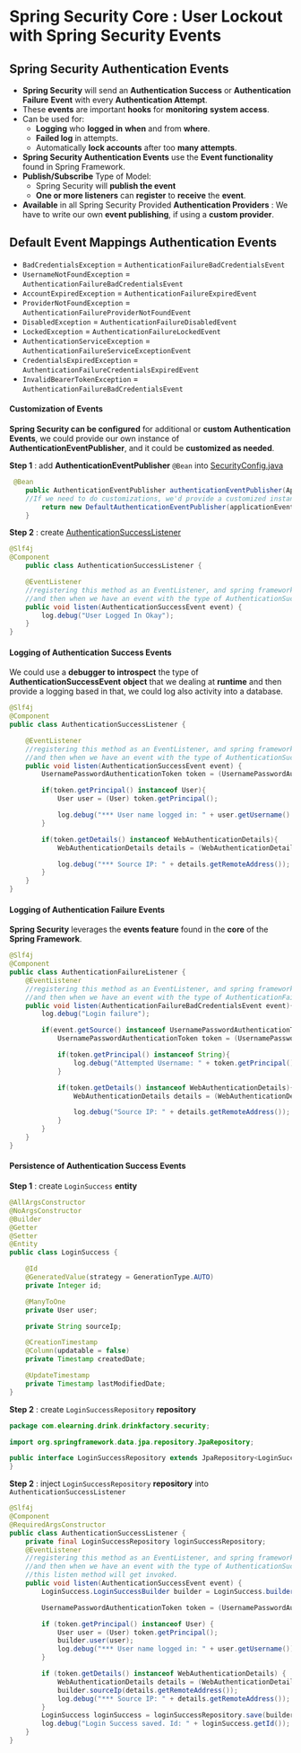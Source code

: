 # Spring Security Core :  User Lockout with Spring Security Events


Spring Security Authentication Events
--------
- **Spring Security** will send an **Authentication Success** or **Authentication Failure** **Event** with every **Authentication Attempt**.
- These **events** are important **hooks** for **monitoring** **system access**.
- Can be used for:
	- **Logging** who **logged in** **when** and from **where**.
	- **Failed log** in attempts.
	- Automatically **lock accounts** after too **many attempts**.	
- **Spring Security Authentication Events** use the **Event functionality** found in Spring Framework.
- **Publish/Subscribe** Type of Model:
	- Spring Security will **publish the event**
	- **One or more listeners** can **register** to **receive** the **event**.
- **Available** in all Spring Security Provided **Authentication Providers** : We have to write our own **event publishing**, if using  a **custom provider**.	

Default Event Mappings Authentication Events
---------
- `BadCredentialsException` = `AuthenticationFailureBadCredentialsEvent`
- `UsernameNotFoundException` = `AuthenticationFailureBadCredentialsEvent`
- `AccountExpiredException` = `AuthenticationFailureExpiredEvent`
- `ProviderNotFoundException` = `AuthenticationFailureProviderNotFoundEvent`
- `DisabledException` = `AuthenticationFailureDisabledEvent`
- `LockedException` = `AuthenticationFailureLockedEvent`
- `AuthenticationServiceException` = `AuthenticationFailureServiceExceptionEvent`
- `CredentialsExpiredException` = `AuthenticationFailureCredentialsExpiredEvent`
- `InvalidBearerTokenException` = `AuthenticationFailureBadCredentialsEvent`


#### Customization of Events
**Spring Security can be configured** for additional or **custom Authentication Events**, we could provide our own instance of **AuthenticationEventPublisher**, and it could be **customized as needed**.


**Step 1** :  add **AuthenticationEventPublisher** `@Bean` into [SecurityConfig.java](src/main/java/com/elearning/drink/drinkfactory/config/SecurityConfig.java)


```java
 @Bean
    public AuthenticationEventPublisher authenticationEventPublisher(ApplicationEventPublisher applicationEventPublisher){
	//If we need to do customizations, we'd provide a customized instance of this.
        return new DefaultAuthenticationEventPublisher(applicationEventPublisher);
    }
```

**Step 2** :  create [AuthenticationSuccessListener](src/main/java/com/elearning/drink/drinkfactory/security/AuthenticationSuccessListener.java)
```java
@Slf4j
@Component
    public class AuthenticationSuccessListener {

    @EventListener
    //registering this method as an EventListener, and spring framework will look for the @EventListener annotation,
    //and then when we have an event with the type of AuthenticationSuccessEvent, this listen methode will get invoked.
    public void listen(AuthenticationSuccessEvent event) {
        log.debug("User Logged In Okay");
    }
}
```

#### Logging of Authentication Success Events

We could use a **debugger to introspect** the type of **AuthenticationSuccessEvent** **object** that we dealing at **runtime** and then provide a logging based in that, we could log also activity into a database. 

```java
@Slf4j
@Component
public class AuthenticationSuccessListener {

    @EventListener
    //registering this method as an EventListener, and spring framework will look for the @EventListener annotation,
    //and then when we have an event with the type of AuthenticationSuccessEvent, this listen method will get invoked.
    public void listen(AuthenticationSuccessEvent event) {
        UsernamePasswordAuthenticationToken token = (UsernamePasswordAuthenticationToken) event.getSource();

        if(token.getPrincipal() instanceof User){
            User user = (User) token.getPrincipal();

            log.debug("*** User name logged in: " + user.getUsername() );
        }

        if(token.getDetails() instanceof WebAuthenticationDetails){
            WebAuthenticationDetails details = (WebAuthenticationDetails) token.getDetails();

            log.debug("*** Source IP: " + details.getRemoteAddress());
        }
    }
}

```

#### Logging of Authentication Failure Events

**Spring Security** leverages the **events feature** found in the **core** of the **Spring Framework**.

```java
@Slf4j
@Component
public class AuthenticationFailureListener {
    @EventListener
    //registering this method as an EventListener, and spring framework will look for the @EventListener annotation,
    //and then when we have an event with the type of AuthenticationFailureBadCredentialsEvent, this listen method will get invoked.
    public void listen(AuthenticationFailureBadCredentialsEvent event){
        log.debug("Login failure");

        if(event.getSource() instanceof UsernamePasswordAuthenticationToken){
            UsernamePasswordAuthenticationToken token = (UsernamePasswordAuthenticationToken) event.getSource();

            if(token.getPrincipal() instanceof String){
                log.debug("Attempted Username: " + token.getPrincipal());
            }

            if(token.getDetails() instanceof WebAuthenticationDetails){
                WebAuthenticationDetails details = (WebAuthenticationDetails) token.getDetails();

                log.debug("Source IP: " + details.getRemoteAddress());
            }
        }
    }
}
```

#### Persistence of Authentication Success Events

**Step 1** : create `LoginSuccess`  **entity**

```java
@AllArgsConstructor
@NoArgsConstructor
@Builder
@Getter
@Setter
@Entity
public class LoginSuccess {

    @Id
    @GeneratedValue(strategy = GenerationType.AUTO)
    private Integer id;

    @ManyToOne
    private User user;

    private String sourceIp;

    @CreationTimestamp
    @Column(updatable = false)
    private Timestamp createdDate;

    @UpdateTimestamp
    private Timestamp lastModifiedDate;
}
```

**Step 2** : create `LoginSuccessRepository`  **repository**

```java
package com.elearning.drink.drinkfactory.security;

import org.springframework.data.jpa.repository.JpaRepository;

public interface LoginSuccessRepository extends JpaRepository<LoginSuccess, Integer> {
}

```

**Step 2** : inject `LoginSuccessRepository`  **repository** into `AuthenticationSuccessListener`

```java
@Slf4j
@Component
@RequiredArgsConstructor
public class AuthenticationSuccessListener {
    private final LoginSuccessRepository loginSuccessRepository;
    @EventListener
    //registering this method as an EventListener, and spring framework will look for the @EventListener annotation,
    //and then when we have an event with the type of AuthenticationSuccessEvent,
    //this listen method will get invoked.
    public void listen(AuthenticationSuccessEvent event) {
        LoginSuccess.LoginSuccessBuilder builder = LoginSuccess.builder();

        UsernamePasswordAuthenticationToken token = (UsernamePasswordAuthenticationToken) event.getSource();

        if (token.getPrincipal() instanceof User) {
            User user = (User) token.getPrincipal();
            builder.user(user);
            log.debug("*** User name logged in: " + user.getUsername());
        }

        if (token.getDetails() instanceof WebAuthenticationDetails) {
            WebAuthenticationDetails details = (WebAuthenticationDetails) token.getDetails();
            builder.sourceIp(details.getRemoteAddress());
            log.debug("*** Source IP: " + details.getRemoteAddress());
        }
        LoginSuccess loginSuccess = loginSuccessRepository.save(builder.build());
        log.debug("Login Success saved. Id: " + loginSuccess.getId());
    }
}
```




